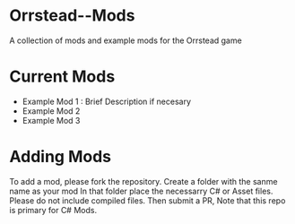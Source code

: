# Orrstead--Mods
A collection of mods and example mods for the Orrstead game

# Current Mods
- Example Mod 1 : Brief Description if necesary
- Example Mod 2
- Example Mod 3


# Adding Mods
To add a mod, please fork the repository. Create a folder with the sanme name as your mod
In that folder place the necessarry C# or Asset files. Please do not include compiled files.
Then submit a PR,
Note that this repo is primary for C# Mods.
